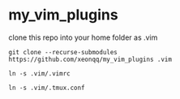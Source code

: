 # my_vim_plugins

clone this repo into your home folder as .vim
```
git clone --recurse-submodules  https://github.com/xeonqq/my_vim_plugins .vim

ln -s .vim/.vimrc

ln -s .vim/.tmux.conf
```
